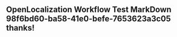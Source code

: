 <properties
ms.topic="hero-topic1"
ms.test1="hero-topic"
ms.test2="test"/>

## OpenLocalization Workflow Test MarkDown 98f6bd60-ba58-41e0-befe-7653623a3c05 thanks!
